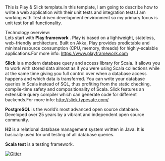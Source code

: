 This is Play  & Slick template.In this template, I am going to describe how to write a web application with their  unit tests and integration tests.I am working with  Test driven development environment so my primary focus is unit test for all functionality.

Technology overview:<br>
Lets start with <b>Play framework</b> . Play is based on a lightweight, stateless, web-friendly architecture.
Built on Akka, Play provides predictable and minimal resource consumption (CPU, memory, threads) for highly-scalable applications.For more info: https://www.playframework.com

<b>Slick</b> is a modern database query and access library for Scala. It allows you to work with stored data almost as if you were using Scala collections while at the same time giving you full control over when a database access happens and which data is transferred. You can write your database queries in Scala instead of SQL, thus profiting from the static checking, compile-time safety and compositionality of Scala. Slick features an extensible query compiler which can generate code for different backends.For more info: http://slick.typesafe.com/

<b>PostgreSQL</b> is the world’s most advanced open source database. Developed over 25 years by a vibrant and independent open source community.

<b>H2</b> is a relational database management system written in Java. It is basically  used for unit testing of all database queries.

<b>Scala test</b> is  a testing framework.


[![Gitter](https://badges.gitter.im/Join%20Chat.svg)](https://gitter.im/satendrakumar06/playwithslick?utm_source=badge&utm_medium=badge&utm_campaign=pr-badge&utm_content=badge)